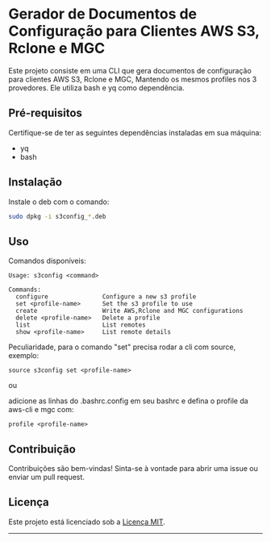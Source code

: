 # Gerador de Documentos de Configuração para Clientes AWS S3, Rclone e MGC

Este projeto consiste em uma CLI que gera documentos de configuração para clientes AWS S3, Rclone e MGC, Mantendo os mesmos profiles nos 3 provedores. Ele utiliza bash e yq como dependência.

## Pré-requisitos

Certifique-se de ter as seguintes dependências instaladas em sua máquina:

- yq
- bash

## Instalação

Instale o deb com o comando:

```sh
sudo dpkg -i s3config_*.deb
```

## Uso

Comandos disponíveis:

```
Usage: s3config <command>

Commands:
  configure               Configure a new s3 profile
  set <profile-name>      Set the s3 profile to use
  create                  Write AWS,Rclone and MGC configurations
  delete <profile-name>   Delete a profile
  list                    List remotes
  show <profile-name>     List remote details
```

Peculiaridade, para o comando "set" precisa rodar a cli com source, exemplo:

```
source s3config set <profile-name>
```
ou

adicione as linhas do .bashrc.config em seu bashrc e defina o profile da aws-cli e mgc com:

```
profile <profile-name>
```

## Contribuição

Contribuições são bem-vindas! Sinta-se à vontade para abrir uma issue ou enviar um pull request.

## Licença

Este projeto está licenciado sob a [Licença MIT](LICENSE).

---
